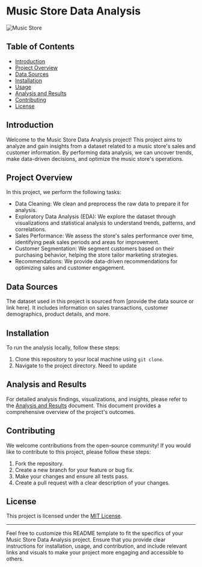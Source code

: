 # Music Store Data Analysis

![Music Store](music_store_image.jpg)

## Table of Contents
- [Introduction](#introduction)
- [Project Overview](#project-overview)
- [Data Sources](#data-sources)
- [Installation](#installation)
- [Usage](#usage)
- [Analysis and Results](#analysis-and-results)
- [Contributing](#contributing)
- [License](#license)

## Introduction
Welcome to the Music Store Data Analysis project! This project aims to analyze and gain insights from a dataset related to a music store's sales and customer information. By performing data analysis, we can uncover trends, make data-driven decisions, and optimize the music store's operations.

## Project Overview
In this project, we perform the following tasks:
- Data Cleaning: We clean and preprocess the raw data to prepare it for analysis.
- Exploratory Data Analysis (EDA): We explore the dataset through visualizations and statistical analysis to understand trends, patterns, and correlations.
- Sales Performance: We assess the store's sales performance over time, identifying peak sales periods and areas for improvement.
- Customer Segmentation: We segment customers based on their purchasing behavior, helping the store tailor marketing strategies.
- Recommendations: We provide data-driven recommendations for optimizing sales and customer engagement.

## Data Sources
The dataset used in this project is sourced from [provide the data source or link here]. It includes information on sales transactions, customer demographics, product details, and more.

## Installation
To run the analysis locally, follow these steps:

1. Clone this repository to your local machine using `git clone`.
2. Navigate to the project directory.
Need to update

## Analysis and Results
For detailed analysis findings, visualizations, and insights, please refer to the [Analysis and Results](analysis_results.md) document. This document provides a comprehensive overview of the project's outcomes.

## Contributing
We welcome contributions from the open-source community! If you would like to contribute to this project, please follow these steps:

1. Fork the repository.
2. Create a new branch for your feature or bug fix.
3. Make your changes and ensure all tests pass.
4. Create a pull request with a clear description of your changes.

## License
This project is licensed under the [MIT License](LICENSE.md).

---

Feel free to customize this README template to fit the specifics of your Music Store Data Analysis project. Ensure that you provide clear instructions for installation, usage, and contribution, and include relevant links and visuals to make your project more engaging and accessible to others.
